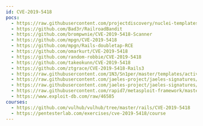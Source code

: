 ```yaml
---
id: CVE-2019-5418
pocs:
  - https://raw.githubusercontent.com/projectdiscovery/nuclei-templates/master/cves/CVE-2019-5418.yaml
  - https://github.com/Bad3r/RailroadBandit
  - https://github.com/brompwnie/CVE-2019-5418-Scanner
  - https://github.com/mpgn/CVE-2019-5418
  - https://github.com/mpgn/Rails-doubletap-RCE
  - https://github.com/omarkurt/CVE-2019-5418
  - https://github.com/random-robbie/CVE-2019-5418
  - https://github.com/takeokunn/CVE-2019-5418
  - https://github.com/ztgrace/CVE-2019-5418-Rails3
  - https://raw.githubusercontent.com/1N3/Sn1per/master/templates/active/CVE-2019-5418_-_Rail_File_Content_Disclosure.sh
  - https://raw.githubusercontent.com/jaeles-project/jaeles-signatures/master/cves/rails-cve-2019-5418.yaml
  - https://raw.githubusercontent.com/jaeles-project/jaeles-signatures/master/cves/rails-info-leak-cve-2019-5418.yaml
  - https://raw.githubusercontent.com/rapid7/metasploit-framework/master/modules/auxiliary/gather/rails_doubletap_file_read.rb
  - https://www.exploit-db.com/raw/46585
courses:
  - https://github.com/vulhub/vulhub/tree/master/rails/CVE-2019-5418
  - https://pentesterlab.com/exercises/cve-2019-5418/course
---
```

